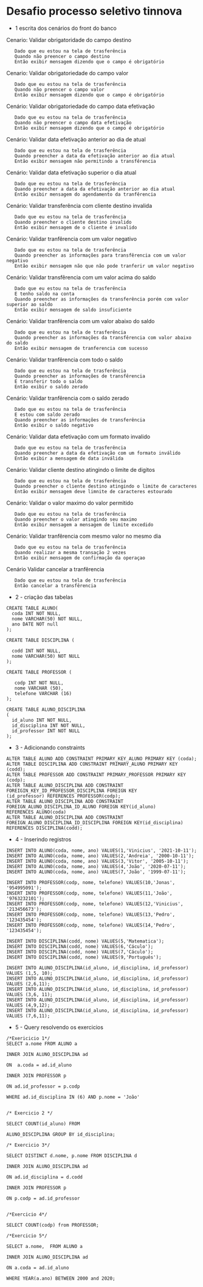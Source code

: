 # Desafio processo seletivo tinnova

* 1 escrita dos cenários do front do banco 

Cenario: Validar obrigatoridade do campo destino
```
   Dado que eu estou na tela de trasferência
   Quando não preencer o campo destino
   Então exibir mensagem dizendo que o campo é obrigatório
```

Cenario: Validar obrigatoriedade do campo valor
```
   Dado que eu estou na tela de trasferência
   Quando não preencer o campo valor
   Então exibir mensagem dizendo que o campo é obrigatório
```

Cenário: Validar obrigatoriedade do campo data efetivação
```
   Dado que eu estou na tela de trasferência
   Quando não preencer o campo data efetivação
   Então exibir mensagem dizendo que o campo é obrigatório
```

Cenário: Validar data efetivação anterior ao dia de atual
```
   Dado que eu estou na tela de trasferência
   Quando preencher a data da efetivação anterior ao dia atual
   Então exibir mensagem não permitindo a transfêrencia
```

Cenário: Validar data efetivação superior o dia atual

```
   Dado que eu estou na tela de trasferência
   Quando preencher a data da efetivação anterior ao dia atual
   Então exibir mensagem do agendamento da tranfêrencia
```
Cenário: Validar transferência com cliente destino invalida

```
   Dado que eu estou na tela de trasferência
   Quando preencher o cliente destino invalido
   Então exibir mensagem de o cliente é invalido
```
Cenário: Validar tranfêrencia com um valor negativo

```
   Dado que eu estou na tela de trasferência
   Quando preencher as informações para transfêrencia com um valor negativo
   Então exibir mensagem não que não pode tranferir um valor negativo
```
Cenário: Validar transfêrencia com um valor acima do saldo

```
   Dado que eu estou na tela de trasferência
   E tenho saldo na conta
   Quando preencher as informações da transferência porém com valor superior ao saldo
   Então exibir mensagem de saldo insuficiente
```
Cenário: Validar tranfêrencia com um valor abaixo do saldo

```
   Dado que eu estou na tela de trasferência
   Quando preencher as informações da transfêrencia com valor abaixo do saldo
   Então exibir mensagem de tranferencia com sucesso
```
Cenário: Validar tranfêrencia com todo o saldo

```
   Dado que eu estou na tela de trasferência
   Quando preencher as informações de transfêrencia
   E transferir todo o saldo
   Então exibir o saldo zerado
```
Cenário: Validar tranfêrencia com o saldo zerado

```
   Dado que eu estou na tela de trasferência
   E estou com saldo zerado
   Quando preencher as informações de transferência 
   Então exibir o saldo negativo
```
Cenário: Validar data efetivação com um formato invalido

```
   Dado que eu estou na tela de trasferência
   Quando preencher a data da efetivação com um formato inválido
   Então exibir a mensagem de data inválida
```
Cenário: Validar cliente destino atingindo o limite de digitos

```
   Dado que eu estou na tela de trasferência
   Quando preencher o cliente destino atingindo o limite de caracteres
   Então exibir mensagem deve limnite de caracteres estourado
```
Cenário: Validar o valor maximo do valor permitido

```
   Dado que eu estou na tela de trasferência
   Quando preencher o valor atingindo seu maximo
   Então exibir mensagem a mensagem de limite excedido
```
Cenário: Validar tranfêrencia com mesmo valor no mesmo dia

```
   Dado que eu estou na tela de trasferência
   Quando realizar a mesma transação 2 vezes
   Então exibir mensagem de confirmação da operaçao
```
Cenário Validar cancelar a tranfêrencia

```
   Dado que eu estou na tela de trasferência
   Então cancelar a transfêrencia
```

* 2 - criação das tabelas  
```
CREATE TABLE ALUNO(
  coda INT NOT NULL,
  nome VARCHAR(50) NOT NULL,
  ano DATE NOT null
);

CREATE TABLE DISCIPLINA (
  
  codd INT NOT NULL,
  nome VARCHAR(50) NOT NULL
); 

CREATE TABLE PROFESSOR (
   
   codp INT NOT NULL,
   nome VARCHAR (50),
   telefone VARCHAR (16)
);

CREATE TABLE ALUNO_DISCIPLINA
(
  id_aluno INT NOT NULL,
  id_disciplina INT NOT NULL,
  id_professor INT NOT NULL
);
```

* 3 - Adicionando constraints
  
```
ALTER TABLE ALUNO ADD CONSTRAINT PRIMARY_KEY_ALUNO PRIMARY KEY (coda);
ALTER TABLE DISCIPLINA ADD CONSTRAINT PRIMARY_ALUNO PRIMARY KEY (codd);
ALTER TABLE PROFESSOR ADD CONSTRAINT PRIMARY_PROFESSOR PRIMARY KEY (codp);
ALTER TABLE ALUNO_DISCIPLINA ADD CONSTRAINT FOREIGIN_KEY_ID_PROFESSOR_DISCIPLINA FOREIGN KEY
(id_professor) REFERENCES PROFESSOR(codp);
ALTER TABLE ALUNO_DISCIPLINA ADD CONSTRAINT FOREIGN_ALUNO_DISCIPLINA_ID_ALUNO FOREIGN KEY(id_aluno)
REFERENCES ALUNO(coda)
ALTER TABLE ALUNO_DISCIPLINA ADD CONSTRAINT FOREIGN_ALUNO_DISCIPLINA_ID_DISCIPLINA FOREIGN KEY(id_disciplina)
REFERENCES DISCIPLINA(codd); 
```

* 4 - Inserindo registros
  
```
INSERT INTO ALUNO(coda, nome, ano) VALUES(1,'Vinicius', '2021-10-11');
INSERT INTO ALUNO(coda, nome, ano) VALUES(2,'Andreia', '2000-10-11');
INSERT INTO ALUNO(coda, nome, ano) VALUES(3,'Vitor', '2005-10-11');
INSERT INTO ALUNO(coda, nome, ano) VALUES(4,'João', '2020-07-11');
INSERT INTO ALUNO(coda, nome, ano) VALUES(7,'João', '1999-07-11');

INSERT INTO PROFESSOR(codp, nome, telefone) VALUES(10,'Jonas', '954995091');
INSERT INTO PROFESSOR(codp, nome, telefone) VALUES(11,'João', '9763232101');
INSERT INTO PROFESSOR(codp, nome, telefone) VALUES(12,'Vinicius', '213456673');
INSERT INTO PROFESSOR(codp, nome, telefone) VALUES(13,'Pedro', '123435454');
INSERT INTO PROFESSOR(codp, nome, telefone) VALUES(14,'Pedro', '123435454');

INSERT INTO DISCIPLINA(codd, nome) VALUES(5,'Matematica');
INSERT INTO DISCIPLINA(codd, nome) VALUES(6,'Cáculo');
INSERT INTO DISCIPLINA(codd, nome) VALUES(7,'Cáculo');
INSERT INTO DISCIPLINA(codd, nome) VALUES(9,'Português');

INSERT INTO ALUNO_DISCIPLINA(id_aluno, id_disciplina, id_professor) VALUES (1,5, 10);
INSERT INTO ALUNO_DISCIPLINA(id_aluno, id_disciplina, id_professor) VALUES (2,6,11);
INSERT INTO ALUNO_DISCIPLINA(id_aluno, id_disciplina, id_professor) VALUES (3,6, 11);
INSERT INTO ALUNO_DISCIPLINA(id_aluno, id_disciplina, id_professor) VALUES (4,9,12);
INSERT INTO ALUNO_DISCIPLINA(id_aluno, id_disciplina, id_professor) VALUES (7,6,11);
```

* 5 - Query resolvendo os exercicios

```
/*Exericicio 1*/
SELECT a.nome FROM ALUNO a

INNER JOIN ALUNO_DISCIPLINA ad

ON  a.coda = ad.id_aluno

INNER JOIN PROFESSOR p

ON ad.id_professor = p.codp

WHERE ad.id_disciplina IN (6) AND p.nome = 'João'


/* Exercicio 2 */

SELECT COUNT(id_aluno) FROM

ALUNO_DISCIPLINA GROUP BY id_disciplina;

/* Exercicio 3*/

SELECT DISTINCT d.nome, p.nome FROM DISCIPLINA d

INNER JOIN ALUNO_DISCIPLINA ad

ON ad.id_disciplina = d.codd

INNER JOIN PROFESSOR p

ON p.codp = ad.id_professor


/*Exercicio 4*/

SELECT COUNT(codp) from PROFESSOR;

/*Exercicio 5*/

SELECT a.nome,  FROM ALUNO a

INNER JOIN ALUNO_DISCIPLINA ad

ON a.coda = ad.id_aluno

WHERE YEAR(a.ano) BETWEEN 2000 and 2020;
```

